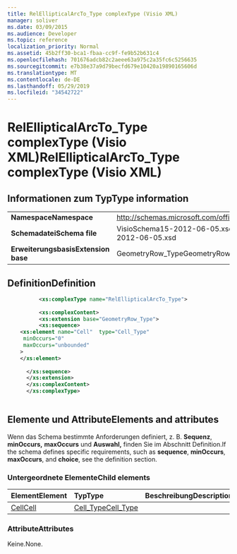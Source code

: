 ```yaml
---
title: RelEllipticalArcTo_Type complexType (Visio XML)
manager: soliver
ms.date: 03/09/2015
ms.audience: Developer
ms.topic: reference
localization_priority: Normal
ms.assetid: 45b2ff30-bca1-fbaa-cc9f-fe9b52b631c4
ms.openlocfilehash: 701676adcb82c2aeee63a975c2a35fc6c5256635
ms.sourcegitcommit: e7b38e37a9d79becfd679e10420a19890165606d
ms.translationtype: MT
ms.contentlocale: de-DE
ms.lasthandoff: 05/29/2019
ms.locfileid: "34542722"
---
```

# <a name="relellipticalarcto_type-complextype-visio-xml"></a><span data-ttu-id="dc559-102">RelEllipticalArcTo_Type complexType (Visio XML)</span><span class="sxs-lookup"><span data-stu-id="dc559-102">RelEllipticalArcTo_Type complexType (Visio XML)</span></span>

## <a name="type-information"></a><span data-ttu-id="dc559-103">Informationen zum Typ</span><span class="sxs-lookup"><span data-stu-id="dc559-103">Type information</span></span>

|||
|:-----|:-----|
|<span data-ttu-id="dc559-104">**Namespace**</span><span class="sxs-lookup"><span data-stu-id="dc559-104">**Namespace**</span></span> <br/> |http://schemas.microsoft.com/office/visio/2011/1/core  <br/> |
|<span data-ttu-id="dc559-105">**Schemadatei**</span><span class="sxs-lookup"><span data-stu-id="dc559-105">**Schema file**</span></span> <br/> |<span data-ttu-id="dc559-106">VisioSchema15-2012-06-05.xsd</span><span class="sxs-lookup"><span data-stu-id="dc559-106">VisioSchema15-2012-06-05.xsd</span></span>  <br/> |
|<span data-ttu-id="dc559-107">**Erweiterungsbasis**</span><span class="sxs-lookup"><span data-stu-id="dc559-107">**Extension base**</span></span> <br/> |<span data-ttu-id="dc559-108">GeometryRow_Type</span><span class="sxs-lookup"><span data-stu-id="dc559-108">GeometryRow_Type</span></span>  <br/> |
   
## <a name="definition"></a><span data-ttu-id="dc559-109">Definition</span><span class="sxs-lookup"><span data-stu-id="dc559-109">Definition</span></span>

```XML
          <xs:complexType name="RelEllipticalArcTo_Type">
          
          <xs:complexContent>
          <xs:extension base="GeometryRow_Type">
          <xs:sequence>
    <xs:element name="Cell"  type="Cell_Type"
     minOccurs="0"
     maxOccurs="unbounded"
    >
    </xs:element>
    
      </xs:sequence>
      </xs:extension>
      </xs:complexContent>
      </xs:complexType>
      
```

## <a name="elements-and-attributes"></a><span data-ttu-id="dc559-110">Elemente und Attribute</span><span class="sxs-lookup"><span data-stu-id="dc559-110">Elements and attributes</span></span>

<span data-ttu-id="dc559-111">Wenn das Schema bestimmte Anforderungen definiert, z. B. **Sequenz**, **minOccurs,** **maxOccurs** und **Auswahl,** finden Sie im Abschnitt Definition.</span><span class="sxs-lookup"><span data-stu-id="dc559-111">If the schema defines specific requirements, such as **sequence**, **minOccurs**, **maxOccurs**, and **choice**, see the definition section.</span></span> 
  
### <a name="child-elements"></a><span data-ttu-id="dc559-112">Untergeordnete Elemente</span><span class="sxs-lookup"><span data-stu-id="dc559-112">Child elements</span></span>

|<span data-ttu-id="dc559-113">**Element**</span><span class="sxs-lookup"><span data-stu-id="dc559-113">**Element**</span></span>|<span data-ttu-id="dc559-114">**Typ**</span><span class="sxs-lookup"><span data-stu-id="dc559-114">**Type**</span></span>|<span data-ttu-id="dc559-115">**Beschreibung**</span><span class="sxs-lookup"><span data-stu-id="dc559-115">**Description**</span></span>|
|:-----|:-----|:-----|
|[<span data-ttu-id="dc559-116">Cell</span><span class="sxs-lookup"><span data-stu-id="dc559-116">Cell</span></span>](cell-element-relellipticalarcto-rowvisio-xml.md) <br/> |[<span data-ttu-id="dc559-117">Cell_Type</span><span class="sxs-lookup"><span data-stu-id="dc559-117">Cell_Type</span></span>](cell_type-complextypevisio-xml.md) <br/> ||
   
### <a name="attributes"></a><span data-ttu-id="dc559-118">Attribute</span><span class="sxs-lookup"><span data-stu-id="dc559-118">Attributes</span></span>

<span data-ttu-id="dc559-119">Keine.</span><span class="sxs-lookup"><span data-stu-id="dc559-119">None.</span></span>
  

